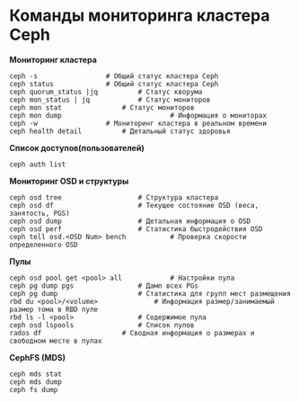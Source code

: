 # Команды мониторинга кластера Ceph

**Мониторинг кластера**

	ceph -s					# Общий статус кластера Ceph
	ceph status				# Общий статус кластера Ceph
	ceph quorum_status |jq			# Статус кворума
	ceph mon_status | jq			# Статус мониторов
	ceph mon stat				# Статус мониторов
	ceph mon dump                           # Информация о мониторах
	ceph -w					# Мониторинг кластера в реальном времени
	ceph health detail			# Детальный статус здоровья

**Список доступов(пользователей)**

	ceph auth list			

**Мониторинг OSD и структуры**

	ceph osd tree					# Структура кластера
	ceph osd df  					# Текущее состояние OSD (веса, занятость, PGS)
	ceph osd dump					# Детальная информация о OSD
	ceph osd perf					# Статистика быстродействия OSD
	ceph tell osd.<OSD Num> bench			# Проверка скорости определенного OSD

**Пулы**

	ceph osd pool get <pool> all			# Настройки пула
	ceph pg dump pgs				# Дамп всех PGs
	ceph pg dump					# Статистика для групп мест размещения
	rbd du <pool>/<volume>				# Информация размер/занимаемый размер тома в RBD пуле
	rbd ls -l <pool>				# Содержимое пула
	ceph osd lspools				# Список пулов
	rados df 					# Сводная информация о размерах и свободном месте в пулах

**CephFS (MDS)**

	ceph mds stat
	ceph mds dump
	ceph fs dump
